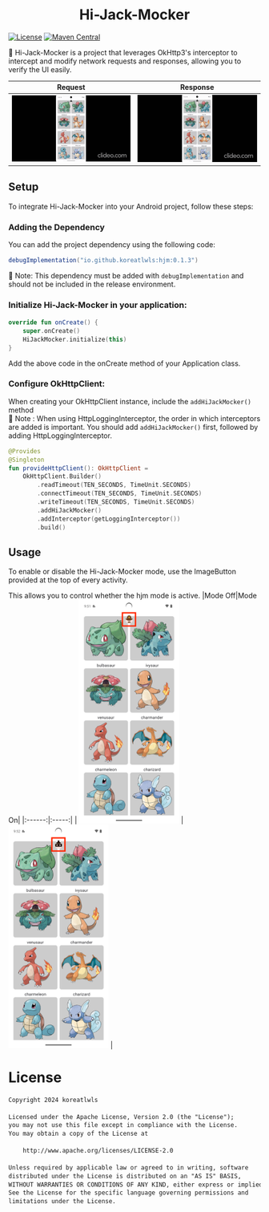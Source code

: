 <h1 align="center">Hi-Jack-Mocker</h1>
<a href="https://opensource.org/licenses/Apache-2.0"><img alt="License" src="https://img.shields.io/badge/License-Apache%202.0-blue.svg"/></a> <a href="https://central.sonatype.com/artifact/io.github.koreatlwls/hjm"><img alt="Maven Central" src="https://img.shields.io/maven-central/v/io.github.koreatlwls/hjm.svg"/></a>


:balloon: Hi-Jack-Mocker is a project that leverages OkHttp3's interceptor to intercept and modify network requests and responses, allowing you to verify the UI easily.
</br>

|Request|Response|
|:------:|:-----:|
| <img width="300" src="./screenshot/request.gif"> | <img width="300" src="./screenshot/response.gif"> |

## Setup
To integrate Hi-Jack-Mocker into your Android project, follow these steps:

### Adding the Dependency

You can add the project dependency using the following code:

```groovy
debugImplementation("io.github.koreatlwls:hjm:0.1.3")
```
🚨 Note: This dependency must be added with `debugImplementation` and should not be included in the release environment.

### Initialize Hi-Jack-Mocker in your application:

```kotlin
override fun onCreate() {
    super.onCreate()
    HiJackMocker.initialize(this)
}
```
Add the above code in the onCreate method of your Application class.

### Configure OkHttpClient:

When creating your OkHttpClient instance, include the `addHiJackMocker()` method </br>
🚨 Note : When using HttpLoggingInterceptor, the order in which interceptors are added is important. You should add `addHiJackMocker()` first, followed by adding HttpLoggingInterceptor.

```kotlin
@Provides
@Singleton
fun provideHttpClient(): OkHttpClient =
    OkHttpClient.Builder()
        .readTimeout(TEN_SECONDS, TimeUnit.SECONDS)
        .connectTimeout(TEN_SECONDS, TimeUnit.SECONDS)
        .writeTimeout(TEN_SECONDS, TimeUnit.SECONDS)
        .addHiJackMocker()
        .addInterceptor(getLoggingInterceptor())
        .build()
```
## Usage
To enable or disable the Hi-Jack-Mocker mode, use the ImageButton provided at the top of every activity. 

This allows you to control whether the hjm mode is active.
|Mode Off|Mode On|
|:------:|:-----:|
| <img width="200" src="./screenshot/hjm_mode_off.png"> | <img width="200" src="./screenshot/hjm_mode_on.png"> |

# License
```xml
Copyright 2024 koreatlwls

Licensed under the Apache License, Version 2.0 (the "License");
you may not use this file except in compliance with the License.
You may obtain a copy of the License at

    http://www.apache.org/licenses/LICENSE-2.0

Unless required by applicable law or agreed to in writing, software
distributed under the License is distributed on an "AS IS" BASIS,
WITHOUT WARRANTIES OR CONDITIONS OF ANY KIND, either express or implied.
See the License for the specific language governing permissions and
limitations under the License.
```
